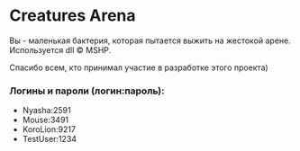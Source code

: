 # Creatures Arena
Вы - маленькая бактерия, которая пытается выжить на жестокой арене.
Используется dll © MSHP. 

Спасибо всем, кто принимал участие в разработке этого проекта)

### Логины и пароли (логин:пароль):
- Nyasha:2591
- Mouse:3491
- KoroLion:9217
- TestUser:1234
